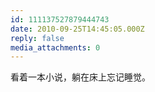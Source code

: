 ```yaml
---
id: 111137527879444743
date: 2010-09-25T14:45:05.000Z
reply: false
media_attachments: 0
---
```


看着一本小说，躺在床上忘记睡觉。

